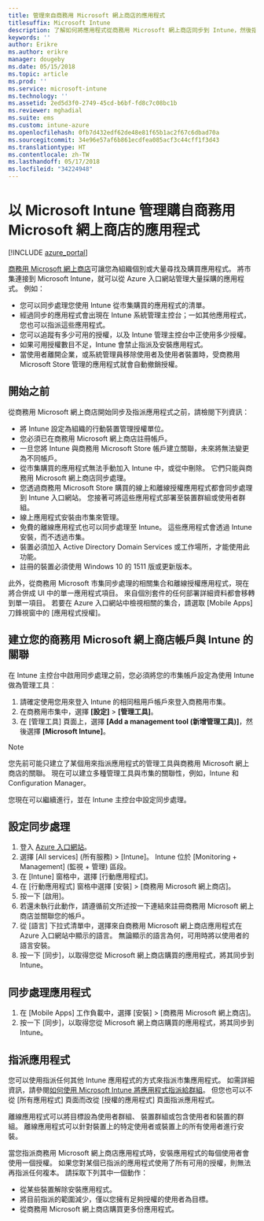 ```yaml
---
title: 管理來自商務用 Microsoft 網上商店的應用程式
titlesuffix: Microsoft Intune
description: 了解如何將應用程式從商務用 Microsoft 網上商店同步到 Intune，然後指派及追蹤這些應用程式。
keywords: ''
author: Erikre
ms.author: erikre
manager: dougeby
ms.date: 05/15/2018
ms.topic: article
ms.prod: ''
ms.service: microsoft-intune
ms.technology: ''
ms.assetid: 2ed5d3f0-2749-45cd-b6bf-fd8c7c08bc1b
ms.reviewer: mghadial
ms.suite: ems
ms.custom: intune-azure
ms.openlocfilehash: 0fb7d432edf62de48e81f65b1ac2f67c6dbad70a
ms.sourcegitcommit: 34e96e57af6b861ecdfea085acf3c44cff1f3d43
ms.translationtype: HT
ms.contentlocale: zh-TW
ms.lasthandoff: 05/17/2018
ms.locfileid: "34224948"
---
```

# <a name="how-to-manage-apps-you-purchased-from-the-microsoft-store-for-business-with-microsoft-intune"></a>以 Microsoft Intune 管理購自商務用 Microsoft 網上商店的應用程式

[!INCLUDE [azure_portal](./includes/azure_portal.md)]

[商務用 Microsoft 網上商店](https://www.microsoft.com/business-store)可讓您為組織個別或大量尋找及購買應用程式。 將市集連接到 Microsoft Intune，就可以從 Azure 入口網站管理大量採購的應用程式。 例如：
* 您可以同步處理您使用 Intune 從市集購買的應用程式的清單。
* 經過同步的應用程式會出現在 Intune 系統管理主控台；一如其他應用程式，您也可以指派這些應用程式。
* 您可以追蹤有多少可用的授權，以及 Intune 管理主控台中正使用多少授權。
* 如果可用授權數目不足，Intune 會禁止指派及安裝應用程式。
* 當使用者離開企業，或系統管理員移除使用者及使用者裝置時，受商務用 Microsoft Store 管理的應用程式就會自動撤銷授權。

## <a name="before-you-start"></a>開始之前

從商務用 Microsoft 網上商店開始同步及指派應用程式之前，請檢閱下列資訊：

- 將 Intune 設定為組織的行動裝置管理授權單位。
- 您必須已在商務用 Microsoft 網上商店註冊帳戶。
- 一旦您將 Intune 與商務用 Microsoft Store 帳戶建立關聯，未來將無法變更為不同帳戶。
- 從市集購買的應用程式無法手動加入 Intune 中，或從中刪除。 它們只能與商務用 Microsoft 網上商店同步處理。
- 您透過商務用 Microsoft Store 購買的線上和離線授權應用程式都會同步處理到 Intune 入口網站。 您接著可將這些應用程式部署至裝置群組或使用者群組。 
- 線上應用程式安裝由市集來管理。
- 免費的離線應用程式也可以同步處理至 Intune。 這些應用程式會透過 Intune 安裝，而不透過市集。
- 裝置必須加入 Active Directory Domain Services 或工作場所，才能使用此功能。
- 註冊的裝置必須使用 Windows 10 的 1511 版或更新版本。

此外，從商務用 Microsoft 市集同步處理的相關集合和離線授權應用程式，現在將合併成 UI 中的單一應用程式項目。 來自個別套件的任何部署詳細資料都會移轉到單一項目。 若要在 Azure 入口網站中檢視相關的集合，請選取 [Mobile Apps] 刀鋒視窗中的 [應用程式授權]。

## <a name="associate-your-microsoft-store-for-business-account-with-intune"></a>建立您的商務用 Microsoft 網上商店帳戶與 Intune 的關聯
在 Intune 主控台中啟用同步處理之前，您必須將您的市集帳戶設定為使用 Intune 做為管理工具︰
1. 請確定使用您用來登入 Intune 的相同租用戶帳戶來登入商務用市集。
2. 在商務用市集中，選擇 **[設定]** > **[管理工具]**。
3. 在 [管理工具] 頁面上，選擇 **[Add a management tool (新增管理工具)]**，然後選擇 **[Microsoft Intune]**。

> [!NOTE]
> 您先前可能只建立了某個用來指派應用程式的管理工具與商務用 Microsoft 網上商店的關聯。 現在可以建立多種管理工具與市集的關聯性，例如，Intune 和 Configuration Manager。

您現在可以繼續進行，並在 Intune 主控台中設定同步處理。

## <a name="configure-synchronization"></a>設定同步處理

1. 登入 [Azure 入口網站](https://portal.azure.com)。
2. 選擇 [All services] (所有服務) > [Intune]。 Intune 位於 [Monitoring + Management] (監視 + 管理) 區段。
3. 在 [Intune] 窗格中，選擇 [行動應用程式]。
1. 在 [行動應用程式] 窗格中選擇 [安裝] > [商務用 Microsoft 網上商店]。
2. 按一下 [啟用]。
3. 若還未執行此動作，請遵循前文所述按一下連結來註冊商務用 Microsoft 網上商店並關聯您的帳戶。
5. 從 [語言] 下拉式清單中，選擇來自商務用 Microsoft 網上商店應用程式在 Azure 入口網站中顯示的語言。 無論顯示的語言為何，可用時將以使用者的語言安裝。
6. 按一下 [同步]，以取得您從 Microsoft 網上商店購買的應用程式，將其同步到 Intune。

## <a name="synchronize-apps"></a>同步處理應用程式

1. 在 [Mobile Apps] 工作負載中，選擇 [安裝] > [商務用 Microsoft 網上商店]。
2. 按一下 [同步]，以取得您從 Microsoft 網上商店購買的應用程式，將其同步到 Intune。

## <a name="assign-apps"></a>指派應用程式

您可以使用指派任何其他 Intune 應用程式的方式來指派市集應用程式。 如需詳細資訊，請參閱[如何使用 Microsoft Intune 將應用程式指派給群組](apps-deploy.md)。 但您也可以不從 [所有應用程式] 頁面而改從 [授權的應用程式] 頁面指派應用程式。

離線應用程式可以將目標設為使用者群組、 裝置群組或包含使用者和裝置的群組。
離線應用程式可以針對裝置上的特定使用者或裝置上的所有使用者進行安裝。 


當您指派商務用 Microsoft 網上商店應用程式時，安裝應用程式的每個使用者會使用一個授權。 如果您對某個已指派的應用程式使用了所有可用的授權，則無法再指派任何複本。 請採取下列其中一個動作：
* 從某些裝置解除安裝應用程式。
* 將目前指派的範圍減少，僅以您擁有足夠授權的使用者為目標。
* 從商務用 Microsoft 網上商店購買更多份應用程式。



